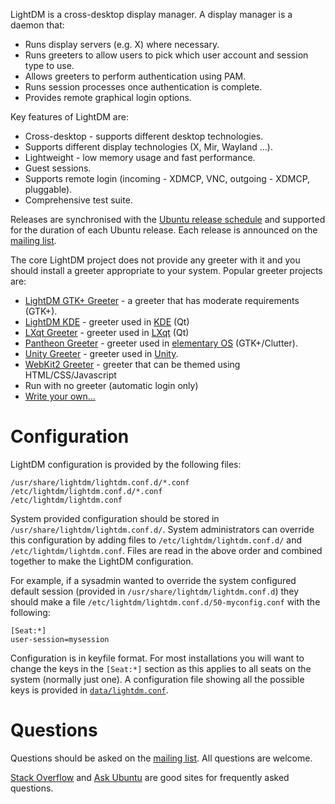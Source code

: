 LightDM is a cross-desktop display manager. A display manager is a daemon that:
- Runs display servers (e.g. X) where necessary.
- Runs greeters to allow users to pick which user account and session type to use.
- Allows greeters to perform authentication using PAM.
- Runs session processes once authentication is complete.
- Provides remote graphical login options.

Key features of LightDM are:
- Cross-desktop - supports different desktop technologies.
- Supports different display technologies (X, Mir, Wayland ...).
- Lightweight - low memory usage and fast performance.
- Guest sessions.
- Supports remote login (incoming - XDMCP, VNC, outgoing - XDMCP, pluggable).
- Comprehensive test suite.

Releases are synchronised with the [Ubuntu release schedule](https://wiki.ubuntu.com/Releases) and supported for the duration of each Ubuntu release. Each release is announced on the [mailing list](http://lists.freedesktop.org/mailman/listinfo/lightdm).

The core LightDM project does not provide any greeter with it and you should install a greeter appropriate to your system. Popular greeter projects are:

 * [LightDM GTK+ Greeter](https://github.com/Xubuntu/lightdm-gtk-greeter) - a greeter that has moderate requirements (GTK+).
 * [LightDM KDE](http://projects.kde.org/lightdm) - greeter used in [KDE](http://kde.org) (Qt)
 * [LXqt Greeter](https://github.com/lxde/lxqt-lightdm-greeter) - greeter used in [LXqt](http://lxqt.org/) (Qt)
 * [Pantheon Greeter](https://github.com/elementary/greeter) - greeter used in [elementary OS](https://elementary.io/) (GTK+/Clutter).
 * [Unity Greeter](https://launchpad.net/unity-greeter) - greeter used in [Unity](https://launchpad.net/unity).
 * [WebKit2 Greeter](https://github.com/antergos/lightdm-webkit2-greeter) - greeter that can be themed using HTML/CSS/Javascript
 * Run with no greeter (automatic login only)
 * [Write your own...](https://www.freedesktop.org/wiki/Software/LightDM/Development/)

# Configuration

LightDM configuration is provided by the following files:

```
/usr/share/lightdm/lightdm.conf.d/*.conf
/etc/lightdm/lightdm.conf.d/*.conf
/etc/lightdm/lightdm.conf
```

System provided configuration should be stored in `/usr/share/lightdm/lightdm.conf.d/`. System administrators can override this configuration by adding files to `/etc/lightdm/lightdm.conf.d/` and `/etc/lightdm/lightdm.conf`. Files are read in the above order and combined together to make the LightDM configuration.

For example, if a sysadmin wanted to override the system configured default session (provided in `/usr/share/lightdm/lightdm.conf.d`) they should make a file `/etc/lightdm/lightdm.conf.d/50-myconfig.conf` with the following:

```
[Seat:*]
user-session=mysession
```

Configuration is in keyfile format. For most installations you will want to change the keys in the `[Seat:*]` section as this applies to all seats on the system (normally just one). A configuration file showing all the possible keys is provided in [`data/lightdm.conf`](https://github.com/Canonical/lightdm/blob/master/data/lightdm.conf).

# Questions

Questions should be asked on the [mailing list](http://lists.freedesktop.org/mailman/listinfo/lightdm). All questions are welcome.

[Stack Overflow](http://stackoverflow.com/search?q=lightdm) and [Ask Ubuntu](http://askubuntu.com/search?q=lightdm) are good sites for frequently asked questions.
